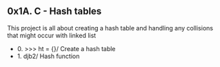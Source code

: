 <h2>0x1A. C - Hash tables</h2>
<p>This project is all about creating a hash table and handling any collisions that might occur with linked list</p>
<ul>
<li>0. >>> ht = {}/ Create a hash table</li>
<li>1. djb2/ Hash function</li>
</ul>
